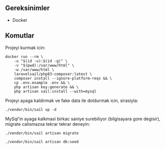 ## Gereksinimler

- Docker

## Komutlar

Projeyi kurmak icin:

```
docker run --rm \
    -u "$(id -u):$(id -g)" \
    -v "$(pwd):/var/www/html" \
    -w /var/www/html \
    laravelsail/php83-composer:latest \
    composer install --ignore-platform-reqs && \
    cp .env.example .env && \
    php artisan key:generate && \
    php artisan sail:install --with=mysql
```

Projeyi ayaga kaldirmak ve fake data ile doldurmak icin, sirasiyla:

```
./vendor/bin/sail up -d
```

MySql'in ayaga kalkmasi birkac saniye surebiliyor (bilgisayara gore degisir), migrate calismazsa tekrar tekrar deneyin:

```
./vendor/bin/sail artisan migrate
```

```
./vendor/bin/sail artisan db:seed
```
